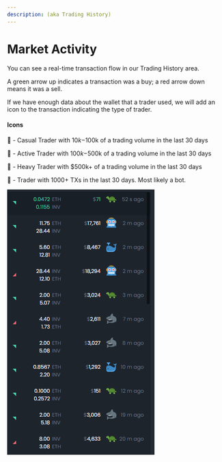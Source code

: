 ```yaml
---
description: (aka Trading History)
---
```


# Market Activity

You can see a real-time transaction flow in our Trading History area. 

A green arrow up indicates a transaction was a buy; a red arrow down means it was a sell. 

If we have enough data about the wallet that a trader used, we will add an icon to the transaction indicating the type of trader. 

#### **Icons**

🐢 - Casual Trader with $10k-$100k of a trading volume in the last 30 days

🦈 - Active Trader with $100k-$500k of a trading volume in the last 30 days

🐳 - Heavy Trader with $500k+ of a trading volume in the last 30 days

🤖 - Trader with 1000+ TXs in the last 30 days. Most likely a bot.  


![](../.gitbook/assets/image.png)



